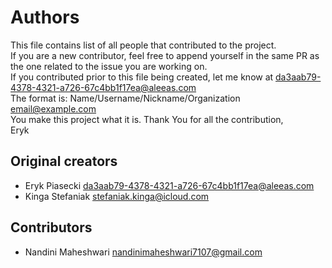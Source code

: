 # Authors

This file contains list of all people that contributed to the project.<br>
If you are a new contributor, feel free to append yourself in the same PR as the one related to the issue you are working on.<br>
If you contributed prior to this file being created, let me know at da3aab79-4378-4321-a726-67c4bb1f17ea@aleeas.com <br>
The format is: Name/Username/Nickname/Organization <email@example.com> <br>
You make this project what it is. Thank You for all the contribution,<br>
Eryk

## Original creators

- Eryk Piasecki <da3aab79-4378-4321-a726-67c4bb1f17ea@aleeas.com>
- Kinga Stefaniak <stefaniak.kinga@icloud.com>

## Contributors

- Nandini Maheshwari <nandinimaheshwari7107@gmail.com>
